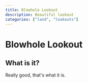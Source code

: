 ```yaml
---
title: Blowhole Lookout
description: Beautiful lookout
categories: ["land", "lookouts"]
---
```


# Blowhole Lookout

## What is it?

Really good, that's what it is.